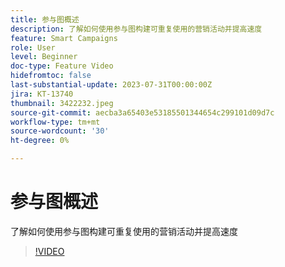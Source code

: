 ```yaml
---
title: 参与图概述
description: 了解如何使用参与图构建可重复使用的营销活动并提高速度
feature: Smart Campaigns
role: User
level: Beginner
doc-type: Feature Video
hidefromtoc: false
last-substantial-update: 2023-07-31T00:00:00Z
jira: KT-13740
thumbnail: 3422232.jpeg
source-git-commit: aecba3a65403e53185501344654c299101d09d7c
workflow-type: tm+mt
source-wordcount: '30'
ht-degree: 0%

---
```



# 参与图概述

了解如何使用参与图构建可重复使用的营销活动并提高速度

>[!VIDEO](https://video.tv.adobe.com/v/3422232/?learn=on)
